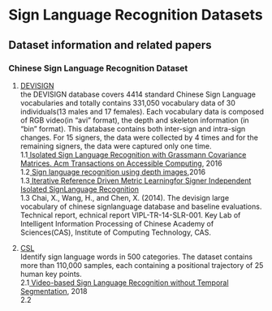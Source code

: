 # Sign Language Recognition Datasets

## Dataset information and related papers

### Chinese Sign Language Recognition Dataset  
1. [DEVISIGN](http://vipl.ict.ac.cn/homepage/ksl/data.html)  
  the DEVISIGN database covers 4414 standard Chinese Sign Language vocabularies and totally contains 331,050 vocabulary
  data of 30 individuals(13 males and 17 females). Each vocabulary data is 
  composed of RGB video(in “avi” format), the depth and skeleton information (in “bin” format). 
  This database contains both inter-sign and intra-sign changes. For 15 signers, the data were collected by 4 times 
  and for the remaining signers, the data were captured only one time.   
  1.1[ Isolated Sign Language Recognition with Grassmann Covariance Matrices. Acm Transactions on Accessible Computing](http://vipl.ict.ac.cn/uploadfile/upload/2018112115430139.pdf), 2016  
  1.2[ Sign language recognition using depth images](https://www.semanticscholar.org/paper/Sign-language-recognition-using-depth-images-Zheng-Liang/1ca16a088581a8c88972b55ac1a9d3e444f1655e),2016  
  1.3[ Iterative Reference Driven Metric Learningfor Signer Independent Isolated SignLanguage Recognition](http://vipl.ict.ac.cn/uploadfile/upload/2018112115134267.pdf)  
  1.3 Chai, X., Wang, H., and  Chen,  X. (2014).  The  devisign  large  vocabulary  of  chinese  signlanguage database and baseline evaluations. Technical report, echnical report VIPL-TR-14-SLR-001. Key Lab of Intelligent Information Processing of Chinese Academy of Sciences(CAS), 
  Institute of Computing Technology, CAS.  
  
  
2. [CSL](http://mccipc.ustc.edu.cn/mediawiki/index.php/SLR_Dataset)  
  Identify sign language words in 500 categories. The dataset contains more than 110,000 samples, 
  each containing a positional trajectory of 25 human key points.  
  2.1[ Video-based Sign Language Recognition without Temporal Segmentation](https://arxiv.org/pdf/1801.10111.pdf), 2018  
  2.2
  
  
  
  
